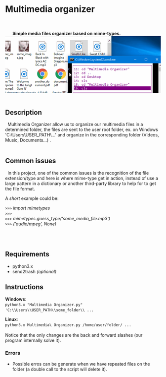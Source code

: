 # Multimedia organizer 

<br/><br/>
&nbsp; &nbsp; &nbsp; **Simple media files organizer based on mime-types.**
![INTRO IMAGE](Source/githubimg.gif)
<br/> 
<br/>

## Description
&nbsp; Multimedia Organizer allow us to organize our multimedia files in a determined folder, the files are sent to the user root folder, ex. on Windows 'C:\\Users\\USER_PATH\\...' and organize in the corresponding folder (Videos, Music, Documents...) .
<br/>
<br/>
## Common issues
&nbsp; In this project, one of the common issues is the recognition of the file extension/type and here is where mime-type get in action, instead of use a large pattern in a dictionary or another third-party library to help for to get the file format.   

A *short* example could be: <br/>

`>>>`  *import mimetypes*<br/>
`>>>` <br/>
`>>>` *mimetypes.guess_type('some_media_file.mp3')*<br/>
`>>>` *('audio/mpeg', None)*<br/>

<br/><br/>
## Requirements
* python3.x<br/>
* send2trash *(optional)*<br/>

## Instructions

**Windows**: <br/> 
``` python3.x "Multimedia Organizer.py" 'C:\\Users\\USER_PATH\\some_folder\\ ... ```
  
**Linux**:  <br/>
``` python3.x Multimedia\ Organizer.py /home/user/folder/ ...  ``` 
<br/>
<br/> Notice that the only changes are the back and forward slashes (our program internally solve it).
<br/>
### Errors
* Possible erros can be generate when we have repeated files on the folder (a double call to the script will delete it).
